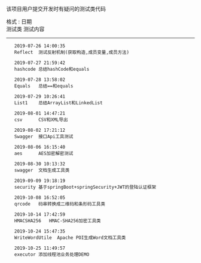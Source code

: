 该项目用户提交开发时有疑问的测试类代码

格式 : 日期  
       测试类 测试内容
       
  --------
          
       2019-07-26 14:00:35
       Reflect  测试反射机制(获取构造,成员变量,成员方法)
       
       2019-07-27 21:59:42
       hashcode 总结hashCode和equals
       
       2019-07-28 13:58:02
       Equals   总结==和equals
       
       2019-07-29 10:26:41
       List1    总结ArrayList和LinkedList
       
       2019-08-01 14:47:21
       csv      CSV和XML导出
       
       2019-08-02 17:21:12
       Swagger  接口Api工具测试
       
       2019-08-06 16:15:40
       aes      AES加密解密测试
       
       2019-08-30 10:13:32
       swagger  文档生成工具类
       
       2019-09-09 19:18:19
       security 基于springBoot+springSecurity+JWT的登陆认证框架
       
       2019-10-08 16:52:05
       qrcode   码串转换成二维码和条形码工具类
       
       2019-10-14 17:42:59
       HMACSHA256   HMAC-SHA256加密工具类
       
       2019-10-24 15:47:35
       WriteWordUtile  Apache POI生成Word文档工具类
       
       2019-10-25 11:49:57
       executor 添加线程池业务处理DEMO
       